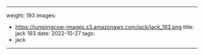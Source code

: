 
---
weight: 193
images:
- https://jumpingcow-images.s3.amazonaws.com/jack/jack_193.png
title: jack 193
date: 2022-10-27
tags:
- jack
---

